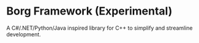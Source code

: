# Borg Framework (Experimental)
A C#/.NET/Python/Java inspired library for C++ to simplify and streamline development.
